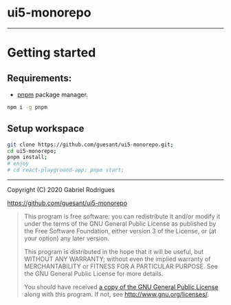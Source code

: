 # ui5-monorepo

---

# Getting started

## Requirements:

- [pnpm](https://www.npmjs.com/package/pnpm) package manager.

```sh
npm i -g pnpm
```

## Setup workspace

```sh
git clone https://github.com/guesant/ui5-monorepo.git;
cd ui5-monorepo;
pnpm install;
# enjoy
# cd react-playground-app; pnpm start;
```

---

Copyright (C) 2020 Gabriel Rodrigues

https://github.com/guesant/ui5-monorepo

> This program is free software: you can redistribute it and/or modify
> it under the terms of the GNU General Public License as published by
> the Free Software Foundation, either version 3 of the License, or
> (at your option) any later version.
>
> This program is distributed in the hope that it will be useful,
> but WITHOUT ANY WARRANTY; without even the implied warranty of
> MERCHANTABILITY or FITNESS FOR A PARTICULAR PURPOSE. See the
> GNU General Public License for more details.
>
> You should have received [a copy of the GNU General Public License](./LICENSE.gpl-v3.txt)
> along with this program. If not, see <http://www.gnu.org/licenses/>.
